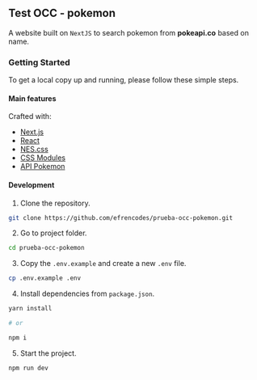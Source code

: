 ## Test OCC - pokemon

A website built on `NextJS` to search pokemon from **pokeapi.co** based on name.

### Getting Started

To get a local copy up and running, please follow these simple steps.

#### Main features

Crafted with:

- [Next.js](https://nextjs.org/docs/getting-started)
- [React](https://reactjs.org/docs/getting-started.html)
- [NES.css](https://nostalgic-css.github.io/NES.css/)
- [CSS Modules](https://nextjs.org/docs/basic-features/built-in-css-support)
- [API Pokemon](https://pokeapi.co/)

#### Development

1. Clone the repository.

```sh
git clone https://github.com/efrencodes/prueba-occ-pokemon.git
```

2. Go to project folder.

```sh
cd prueba-occ-pokemon
```

3. Copy the `.env.example` and create a new `.env` file.

```sh
cp .env.example .env
```

4. Install dependencies from `package.json`.

```sh
yarn install

# or

npm i
```

5. Start the project.

```sh
npm run dev
```
